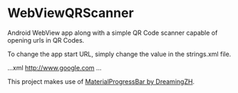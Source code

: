 # WebViewQRScanner

Android WebView app along with a simple QR Code scanner capable of opening urls in QR Codes.

To change the app start URL, simply change the value in the strings.xml file.

...xml
<string name="app_start_url">http://www.google.com</string>
...


This project makes use of [MaterialProgressBar by DreamingZH](https://github.com/DreaminginCodeZH/MaterialProgressBar).
